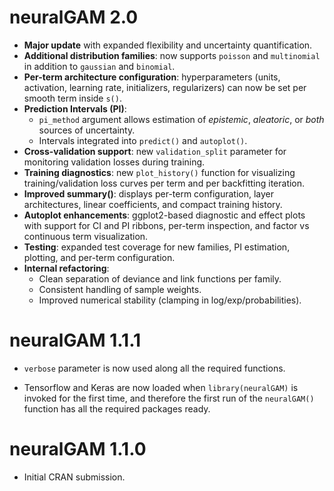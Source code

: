 
# neuralGAM 2.0

* **Major update** with expanded flexibility and uncertainty quantification.
* **Additional distribution families**: now supports `poisson` and `multinomial` in addition to `gaussian` and `binomial`.
* **Per-term architecture configuration**: hyperparameters (units, activation, learning rate, initializers, regularizers) can now be set per smooth term inside `s()`.  
* **Prediction Intervals (PI)**:  
  - `pi_method` argument allows estimation of *epistemic*, *aleatoric*, or *both* sources of uncertainty.  
  - Intervals integrated into `predict()` and `autoplot()`.  
* **Cross-validation support**: new `validation_split` parameter for monitoring validation losses during training.  
* **Training diagnostics**: new `plot_history()` function for visualizing training/validation loss curves per term and per backfitting iteration.  
* **Improved summary()**: displays per-term configuration, layer architectures, linear coefficients, and compact training history.  
* **Autoplot enhancements**: ggplot2-based diagnostic and effect plots with support for CI and PI ribbons, per-term inspection, and factor vs continuous term visualization.  
* **Testing**: expanded test coverage for new families, PI estimation, plotting, and per-term configuration.  
* **Internal refactoring**:  
  - Clean separation of deviance and link functions per family.  
  - Consistent handling of sample weights.  
  - Improved numerical stability (clamping in log/exp/probabilities).
  
# neuralGAM 1.1.1

* `verbose` parameter is now used along all the required functions.

* Tensorflow and Keras are now loaded when `library(neuralGAM)` is invoked for the first time, and therefore the first run of the  `neuralGAM()` function has all the required packages ready.

# neuralGAM 1.1.0

* Initial CRAN submission.
